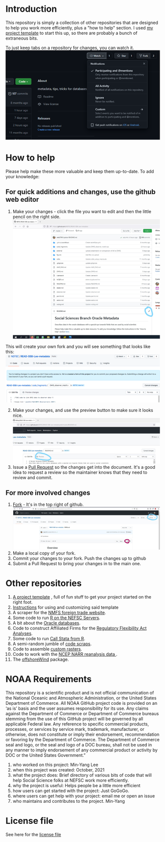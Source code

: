 # Introduction
This repository is simply a collection of other repositories that are designed to help you work more efficiently, plus a "how to help" section.  I used [my project template](https://github.com/NEFSC/READ-SSB-Lee-project-template) to start this up, so there are probably a bunch of extraneous bits.

To just keep tabs on a repository for changes, you can watch it. ![Here's a picture](/images/watch.png)

# How to help 

Please help make these more valuable and keep them up-to-date.  To add your knowledge:

## For quick additions and changes, use the github web editor
1.   Make your changes  - click the file you want to edit and then the little pencil on the right side. ![Here's a picture](/images/straight_edit.jpg)
   
   This will create your own fork and you will see something that looks like this:  ![Here's a picture](/images/auto_fork.png)
  
2.   Make your changes, and use the preview button to make sure it looks nice. ![Here's a picture](/images/editor_preview.jpg)
3.   Issue a [Pull Request](https://docs.github.com/en/github/collaborating-with-issues-and-pull-requests/creating-a-pull-request-from-a-fork) so the changes get into the document.  It's a good idea to request a review so the maintainer knows that they need to review and commit.

## For more involved changes
1.  [Fork](https://docs.github.com/en/github/getting-started-with-github/fork-a-repo) - It's in the top right of github.  ![Here's a picture](/images/fork_edit.jpg)
2.  Make a local copy of your fork.  
3.  Commit your changes to your fork.  Push the changes up to github
4.  Submit a Pull Request to bring your changes in to the main one.


# Other repositories  
1. [A project template](https://github.com/NEFSC/READ-SSB-Lee-project-template) , full of fun stuff to get your project started on the right foot.
1. [Instructions](https://github.com/NEFSC/READ-SSB-Lee-project-template-instructions) for using and customizing said template
1. A scraper for the  [NMFS foreign trade website](https://github.com/cameronspeir/NOAA-Foreign-Fishery-Trade-Data-API).  
1. Some code to run [R on the NEFSC Servers](https://github.com/NEFSC/READ-SSB-Lee-Ronthenetwork).  
1. A bit about the [Oracle databases](https://github.com/NEFSC/READ-SSB-Lee-metadata).
1. Code to construct Affiliated Firms for the [Regulatory Flexibility Act Analyses](https://github.com/NEFSC/READ-SSB-Lee-RFAdataset).
1. Some code to run [Call Stata from R](https://github.com/NEFSC/READ-SSB-LEE-R_calling_stata).  
1. A semi-random jumble of [code scraps](https://github.com/NEFSC/READ-SSB-Lee_code_scraps).  
1. Code to assemble [custom rasters](https://github.com/NEFSC/READ-SSB-Lee-Raster_requests).  
1. Code to work with the [NCEP  NARR reanalysis data ](https://github.com/NEFSC/READ-SSB-Lee-reanalysis).  
1. The [offshoreWind](https://github.com/dcorvi/offshoreWind) package.

# NOAA Requirements
This repository is a scientific product and is not official communication of the National Oceanic and Atmospheric Administration, or the United States Department of Commerce. All NOAA GitHub project code is provided on an ‘as is’ basis and the user assumes responsibility for its use. Any claims against the Department of Commerce or Department of Commerce bureaus stemming from the use of this GitHub project will be governed by all applicable Federal law. Any reference to specific commercial products, processes, or services by service mark, trademark, manufacturer, or otherwise, does not constitute or imply their endorsement, recommendation or favoring by the Department of Commerce. The Department of Commerce seal and logo, or the seal and logo of a DOC bureau, shall not be used in any manner to imply endorsement of any commercial product or activity by DOC or the United States Government.”


1. who worked on this project:  Min-Yang Lee
1. when this project was created: October, 2021 
1. what the project does: Brief directory of various bits of code that will help Social Science folks at NEFSC work more efficiently.
1. why the project is useful:  Helps people be a little more efficient
1. how users can get started with the project: Just GoGoGo.
1. where users can get help with your project:  email me or open an issue
1. who maintains and contributes to the project. Min-Yang

# License file
See here for the [license file](License.txt)

